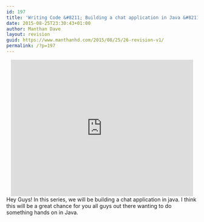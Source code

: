 ```yaml
---
id: 197
title: 'Writing Code &#8211; Building a chat application in Java &#8211; Session 1'
date: 2015-08-25T23:30:43+01:00
author: Manthan Dave
layout: revision
guid: https://www.manthanhd.com/2015/08/25/26-revision-v1/
permalink: /?p=197
---
```

<center><iframe width="480" height="360" allowfullscreen="allowfullscreen" frameborder="0" src="http://www.youtube.com/embed/Q-wzRVgqM-M"></iframe></center>
Hey Guys! In this series, we will be building a chat application in java. I think this will be a great chance for you all guys out there wanting to do something hands on in Java.
